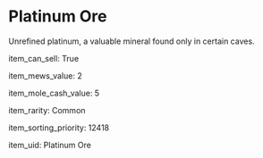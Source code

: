 # Platinum Ore

Unrefined platinum, a valuable mineral found only in certain caves.

item_can_sell: True

item_mews_value: 2

item_mole_cash_value: 5

item_rarity: Common

item_sorting_priority: 12418

item_uid: Platinum Ore
